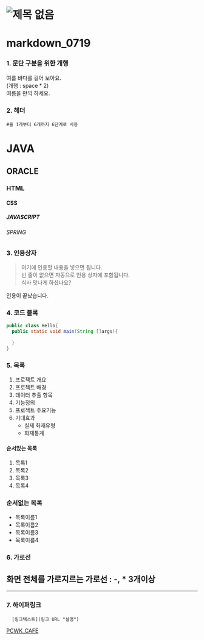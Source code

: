 # ![제목 없음](https://github.com/user-attachments/assets/9f536685-5bd8-4f9e-8d41-b944fc23667d)

# markdown_0719

### 1. 문단 구분을 위한 개행
여름 바다를 걸어 보아요.  
(개행 : space * 2)  
여름을 만끽 하세요.

### 2. 헤더
``` #을 1개부터 6개까지 6단계로 사용 ```
# JAVA
## ORACLE
### HTML
#### CSS
##### JAVASCRIPT
###### SPRING

### 3. 인용상자
> 여기에 인용할 내용을 넣으면 됩니다.  
> 빈 줄이 없으면 자동으로 인용 상자에 포함됩니다.  
> 식사 맛나게 하셨나요?

인용이 끝났습니다.

### 4. 코드 블록
```JAVA
public class Hello{
  public static void main(String []args){
  
  }
}
```

### 5. 목록
1. 프로젝트 개요
2. 프로젝트 배경
3. 데이터 추출 항목
4. 기능정의
5. 프로젝트 주요기능
6. 기대효과
   *  실제 화재유형
   *  화재통계

#### 순서있는 목록
1. 목록1
1. 목록2
1. 목록3
1. 목록4

### 순서없는 목록
* 목록이름1
* 목록이름2
* 목록이름3
* 목록이름4

### 6. 가로선
화면 전체를 가로지르는 가로선 : -, * 3개이상
---
***

### 7. 하이퍼링크
```
  [링크텍스트](링크 URL "설명")
```

[PCWK_CAFE](https://cafe.daum.net/pcwk/buGR "수업자료")
